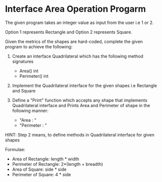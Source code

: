 # Interface Area Operation Progarm

The given program takes an integer value as input from the user i.e 1 or 2.

Option 1 represents Rectangle and Option 2 represents Square.

Given the metrics of the shapes are hard-coded, complete the given program to achieve the following:

1. Create an interface Quadrilateral which has the following method signatures
   - Area() int
   - Perimeter() int

2. Implement the Quadrilateral interface for the given shapes i.e Rectangle and Square

3. Define a "Print" function which accepts any shape that implements Quadrilateral interface and Prints Area and Perimeter of shape in the following manner:

   - "Area :  <value>"
   - "Perimeter :  <value>"


HINT: Step 2 means, to define methods in Quadrilateral interface for given shapes

Formulae:
- Area of Rectangle: length * width
- Perimeter of Rectangle: 2*(length + breadth)
- Area of Square: side * side
- Perimeter of Square: 4 * side